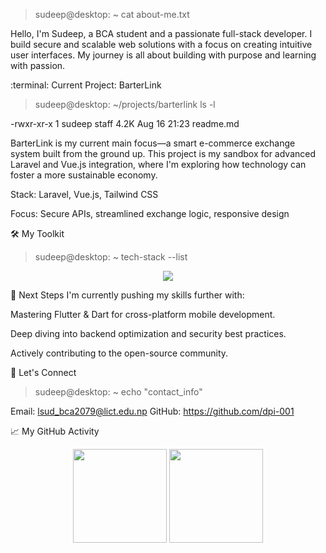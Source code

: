 > sudeep@desktop: ~
> cat about-me.txt

Hello, I'm Sudeep, a BCA student and a passionate full-stack developer. I build secure and scalable web solutions with a focus on creating intuitive user interfaces. My journey is all about building with purpose and learning with passion.

:terminal: Current Project: BarterLink
> sudeep@desktop: ~/projects/barterlink
> ls -l

-rwxr-xr-x  1 sudeep  staff   4.2K Aug 16 21:23 readme.md

BarterLink is my current main focus—a smart e-commerce exchange system built from the ground up. This project is my sandbox for advanced Laravel and Vue.js integration, where I'm exploring how technology can foster a more sustainable economy.

Stack: Laravel, Vue.js, Tailwind CSS

Focus: Secure APIs, streamlined exchange logic, responsive design

:hammer_and_wrench: My Toolkit
> sudeep@desktop: ~
> tech-stack --list

<div align="center">
<img src="https://skillicons.dev/icons?i=html,css,js,php,laravel,vue,react,nodejs,tailwind,mysql,git,github,linux,dart,flutter" />
</div>

:rocket: Next Steps
I'm currently pushing my skills further with:

Mastering Flutter & Dart for cross-platform mobile development.

Deep diving into backend optimization and security best practices.

Actively contributing to the open-source community.

:handshake: Let's Connect
> sudeep@desktop: ~
> echo "contact_info"

Email: lsud_bca2079@lict.edu.np
GitHub: https://github.com/dpi-001

:chart_with_upwards_trend: My GitHub Activity
<p align="center">
<img src="https://github-readme-stats.vercel.app/api?username=dpi-001&show_icons=true&theme=tokyonight&hide_border=true" height="150"/>
<img src="https://github-readme-streak-stats.herokuapp.com/?user=dpi-001&theme=tokyonight&hide_border=true" height="150"/>
</p>
